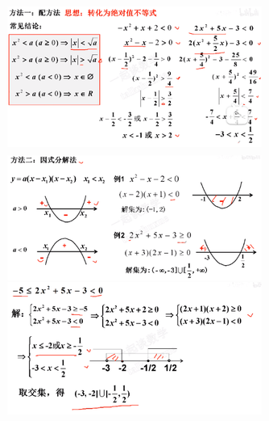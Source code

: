 ![](../../photo/Pasted%20image%2020240319171046.png)

![](../../photo/Pasted%20image%2020240319171407.png)
![](../../photo/Pasted%20image%2020240319171443.png)

